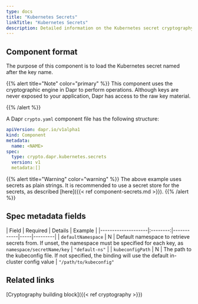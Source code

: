 ```yaml
---
type: docs
title: "Kubernetes Secrets"
linkTitle: "Kubernetes Secrets"
description: Detailed information on the Kubernetes secret cryptography component
---
```


## Component format

The purpose of this component is to load the Kubernetes secret named after the key name.

{{% alert title="Note" color="primary" %}}
This component uses the cryptographic engine in Dapr to perform operations. Although keys are never exposed to your application, Dapr has access to the raw key material.

{{% /alert %}}

A Dapr `crypto.yaml` component file has the following structure:

```yaml
apiVersion: dapr.io/v1alpha1
kind: Component
metadata:
  name: <NAME>
spec:
  type: crypto.dapr.kubernetes.secrets
  version: v1
  metadata:[]
```

{{% alert title="Warning" color="warning" %}}
The above example uses secrets as plain strings. It is recommended to use a secret store for the secrets, as described [here]({{< ref component-secrets.md >}}).
{{% /alert %}}

## Spec metadata fields

| Field              | Required |  Details | Example |
|--------------------|:--------:|------------|-----|---------|
| `defaultNamespace` | N | Default namespace to retrieve secrets from. If unset, the namespace must be specified for each key, as `namespace/secretName/key` | `"default-ns"` |
| `kubeconfigPath` | N | The path to the kubeconfig file. If not specified, the binding will use the default in-cluster config value | `"/path/to/kubeconfig"`


## Related links
[Cryptography building block]({{< ref cryptography >}})